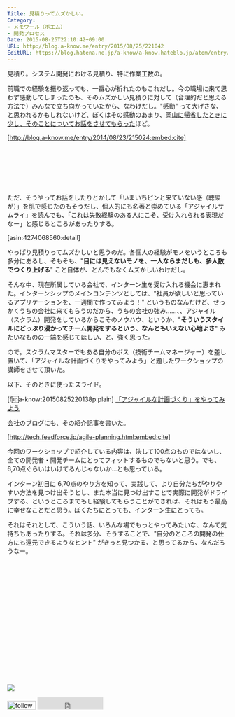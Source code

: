 ```yaml
---
Title: 見積りってムズかしい。
Category:
- メモワール（ポエム）
- 開発プロセス
Date: 2015-08-25T22:10:42+09:00
URL: http://blog.a-know.me/entry/2015/08/25/221042
EditURL: https://blog.hatena.ne.jp/a-know/a-know.hateblo.jp/atom/entry/6653458415119010935
---
```


見積り。システム開発における見積り、特に作業工数の。


前職での経験を振り返っても、一番心が折れたのもこれだし。今の職場に来て思わず感動してしまったのも、そのムズかしい見積りに対して（合理的だと思える方法で）みんなで立ち向かっていたから、なわけだし。"感動" って大げさな、と思われるかもしれないけど、ぼくはその感動のあまり、[岡山に帰省したときに少し、そのことについてお話をさせてもらった](http://blog.a-know.me/entry/2014/08/23/215024)ほど。




[http://blog.a-know.me/entry/2014/08/23/215024:embed:cite]




<!-- more -->


<script async src="//pagead2.googlesyndication.com/pagead/js/adsbygoogle.js"></script>
<!-- article-top -->
<ins class="adsbygoogle"
     style="display:inline-block;width:728px;height:90px"
     data-ad-client="ca-pub-3463034538369189"
     data-ad-slot="8367620130"></ins>
<script>
(adsbygoogle = window.adsbygoogle || []).push({});
</script>


ただ、そうやってお話をしたりとかして「いまいちピンと来ていない感（聴衆が）」を肌で感じたのもそうだし、個人的にも名著と崇めている「アジャイルサムライ」を読んでも、「これは失敗経験のある人にこそ、受け入れられる表現だなー」と感じるところがあったりする。




[asin:4274068560:detail]




やっぱり見積りってムズかしいと思うのだ。各個人の経験がモノをいうところも多分にあるし、そもそも、"**目には見えないモノを、一人ならまだしも、多人数でつくり上げる**" こと自体が、とんでもなくムズかしいわけだし。


そんな中、現在所属している会社で、インターン生を受け入れる機会に恵まれた。インターンシップのメインコンテンツとしては、"社員が欲しいと思っているアプリケーションを、一週間で作ってみよう！" というものなんだけど、せっかくうちの会社に来てもらうのだから、うちの会社の強み......、、アジャイル（スクラム）開発をしているからこそのノウハウ、というか、"**そういうスタイルにどっぷり浸かってチーム開発をするという、なんともいえない心地よさ**" みたいなものの一端を感じてほしい、と、強く思った。


ので。スクラムマスターでもある自分のボス（技術チームマネージャー）を差し置いて、「アジャイルな計画づくりをやってみよう」と題したワークショップの講師をさせて頂いた。

以下、そのときに使ったスライド。




[f:id:a-know:20150825220138p:plain]
[「アジャイルな計画づくり」をやってみよう](https://esa-pages.io/p/sharing/871/posts/197/08bd71d0897abd90911e-slides.html#/1)






会社のブログにも、その紹介記事を書いた。


[http://tech.feedforce.jp/agile-planning.html:embed:cite]






今回のワークショップで紹介している内容は、決して100点のものではないし、全ての開発者・開発チームにとってフィットするものでもないと思う。でも、6,70点ぐらいはいけてるんじゃないか...とも思っている。


インターン初日に 6,70点のやり方を知って、実践して、より自分たちがやりやすい方法を見つけ出そうとし、また本当に見つけ出すことで実際に開発がドライブする、というところまでもし経験してもらうことができれば、それはもう最高に幸せなことだと思う。ぼくたちにとっても、インターン生にとっても。


それはそれとして、こういう話、いろんな場でもっとやってみたいな、なんて気持ちもあったりする。それは多分、そうすることで、"自分のところの開発の仕方にも還元できるようなヒント" がきっと見つかる、と思ってるから、なんだろうなー。


<div>
<br>
<script async src="//pagead2.googlesyndication.com/pagead/js/adsbygoogle.js"></script>
<!-- article-bottom2 -->
<ins class="adsbygoogle"
     style="display:inline-block;width:300px;height:250px"
     data-ad-client="ca-pub-3463034538369189"
     data-ad-slot="5274552934"></ins>
<script>
(adsbygoogle = window.adsbygoogle || []).push({});
</script>

<a href="http://bit.ly/grassgraph" target='blank' rel="nofollow"><img src="https://cdn-ak.f.st-hatena.com/images/fotolife/a/a-know/20170405/20170405220342.png"></a>
<br>
</div>

<div>
<a href='http://cloud.feedly.com/#subscription%2Ffeed%2Fhttp%3A%2F%2Fblog.a-know.me%2Ffeed'  target='blank'><img id='feedlyFollow' src='http://s3.feedly.com/img/follows/feedly-follow-rectangle-volume-small_2x.png' alt='follow us in feedly' width='65' height='20'></a>



<iframe src="http://blog.hatena.ne.jp/a-know/a-know.hateblo.jp/subscribe/iframe" allowtransparency="true" frameborder="0" scrolling="no" width="150" height="28"></iframe>
</div>
